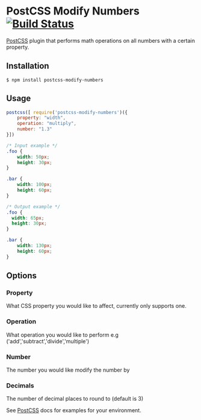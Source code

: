 # PostCSS Modify Numbers [![Build Status][ci-img]][ci]

[PostCSS] plugin that performs math operations on all numbers with a certain property.

## Installation

```console
$ npm install postcss-modify-numbers
```

[PostCSS]: https://github.com/postcss/postcss
[ci-img]:  https://travis-ci.org/braedongeorge/postcss-modify-numbers.svg
[ci]:      https://travis-ci.org/braedongeorge/postcss-modify-numbers

## Usage

```js
postcss([ require('postcss-modify-numbers')({
    property: "width",
    operation: "multiply",
    number: "1.3"
}])
```

```css
/* Input example */
.foo {
    width: 50px;
    height: 30px;
}

.bar {
    width: 100px;
    height: 60px;
}
```

```css
/* Output example */
.foo {
  width: 65px;
  height: 30px;
}

.bar {
    width: 130px;
    height: 60px;
}
```

## Options
### Property
What CSS property you would like to affect, currently only supports one.

### Operation
What operation you would like to perform e.g ('add','subtract','divide','multiple')

### Number
The number you would like modify the number by

### Decimals
The number of decimal places to round to (default is 3)

See [PostCSS] docs for examples for your environment.

